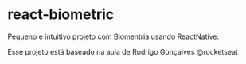 # react-biometric

Pequeno e intuitivo projeto com Biomentria usando ReactNative.

Esse projeto está baseado na aula de Rodrigo Gonçalves @rocketseat

